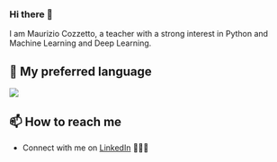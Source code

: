 ### Hi there 👋

<!--
**giuppiF/giuppiF** is a ✨ _special_ ✨ repository because its `README.md` (this file) appears on your GitHub profile.
-->
I am Maurizio Cozzetto, a teacher with a strong interest in Python and Machine Learning and Deep Learning.

## 🧰 My preferred language

<p align="left">
    <img src="https://img.shields.io/badge/Python-3776AB?style=for-the-badge&logo=python&logoColor=white" />
</p>

## 📫 How to reach me

- Connect with me on [LinkedIn](https://www.linkedin.com/mauriziocozzetto/) 👨🏻‍💻
